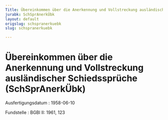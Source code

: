 ```yaml
---
Title: Übereinkommen über die Anerkennung und Vollstreckung ausländischer Schiedssprüche
jurabk: SchSprAnerkÜbk
layout: default
origslug: schspranerkuebk
slug: schspranerkuebk

---
```


# Übereinkommen über die Anerkennung und Vollstreckung ausländischer Schiedssprüche (SchSprAnerkÜbk)

Ausfertigungsdatum
:   1958-06-10

Fundstelle
:   BGBl II: 1961, 123


